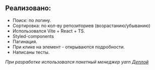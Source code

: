 ## Реализовано:
- Поиск: по логину.
- Сортировка: по кол-ву репозиториев (возрастанию/убыванию)
- Использовался Vite + React + TS.
- Styled-components
- Пагинация.
- При клике на элемент - открываются подробности.
- Написаны тесты.

*При разработке использовался пакетный менеджер yarn*
*[Деплой](https://search-users-gh.netlify.app/)*


